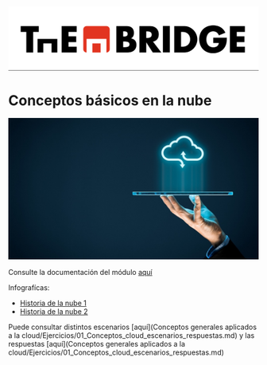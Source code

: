 ![](../../img/TheBridge_logo.png)

# Conceptos básicos en la nube

![img.png](../../img/computacion_en_la_nube.png)

Consulte la documentación del módulo [aquí](https://docs.google.com/presentation/d/1pKSOUc9YQA3s8xPr7kBjpVUlnVfnR_lNAmdyKEMJ8h0)

Infografícas: 
- [Historia de la nube 1](Infografías/Historia_de_la_nube_01.webp)
- [Historia de la nube 2](Infografías/Historia_de_la_nube_02.webp)

Puede consultar distintos escenarios [aquí](Conceptos generales aplicados a la cloud/Ejercicios/01_Conceptos_cloud_escenarios_respuestas.md) y las respuestas [aquí](Conceptos generales aplicados a la cloud/Ejercicios/01_Conceptos_cloud_escenarios_respuestas.md) 
